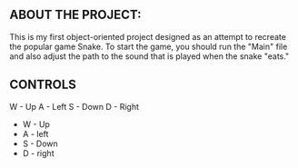 ## ABOUT THE PROJECT:
This is my first object-oriented project designed as an attempt to recreate the popular game Snake. To start the game, you should run the "Main" file and also adjust the path to the sound that is played when the snake "eats."
## CONTROLS
W - Up A - Left S - Down D - Right
* W - Up
* A - left
* S - Down
* D - right

